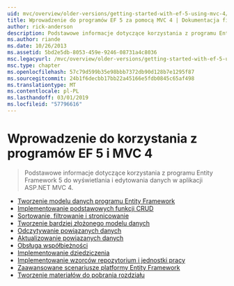 ```yaml
---
uid: mvc/overview/older-versions/getting-started-with-ef-5-using-mvc-4/index
title: Wprowadzenie do programów EF 5 za pomocą MVC 4 | Dokumentacja firmy Microsoft
author: rick-anderson
description: Podstawowe informacje dotyczące korzystania z programu Entity Framework 5 do wyświetlania i edytowania danych w aplikacji ASP.NET MVC 4.
ms.author: riande
ms.date: 10/26/2013
ms.assetid: 5bd2e5db-8053-459e-9246-08731a4c8036
msc.legacyurl: /mvc/overview/older-versions/getting-started-with-ef-5-using-mvc-4
msc.type: chapter
ms.openlocfilehash: 57c79d599b35e98bbb7372db90d128b7e1295f87
ms.sourcegitcommit: 24b1f6decbb17bb22a45166e5fdb0845c65af498
ms.translationtype: MT
ms.contentlocale: pl-PL
ms.lasthandoff: 03/01/2019
ms.locfileid: "57796616"
---
```

<a name="getting-started-with-ef-5-using-mvc-4"></a>Wprowadzenie do korzystania z programów EF 5 i MVC 4
====================
> Podstawowe informacje dotyczące korzystania z programu Entity Framework 5 do wyświetlania i edytowania danych w aplikacji ASP.NET MVC 4.


- [Tworzenie modelu danych programu Entity Framework](creating-an-entity-framework-data-model-for-an-asp-net-mvc-application.md)
- [Implementowanie podstawowych funkcji CRUD](implementing-basic-crud-functionality-with-the-entity-framework-in-asp-net-mvc-application.md)
- [Sortowanie, filtrowanie i stronicowanie](sorting-filtering-and-paging-with-the-entity-framework-in-an-asp-net-mvc-application.md)
- [Tworzenie bardziej złożonego modelu danych](creating-a-more-complex-data-model-for-an-asp-net-mvc-application.md)
- [Odczytywanie powiązanych danych](reading-related-data-with-the-entity-framework-in-an-asp-net-mvc-application.md)
- [Aktualizowanie powiązanych danych](updating-related-data-with-the-entity-framework-in-an-asp-net-mvc-application.md)
- [Obsługa współbieżności](handling-concurrency-with-the-entity-framework-in-an-asp-net-mvc-application.md)
- [Implementowanie dziedziczenia](implementing-inheritance-with-the-entity-framework-in-an-asp-net-mvc-application.md)
- [Implementowanie wzorców repozytorium i jednostki pracy](implementing-the-repository-and-unit-of-work-patterns-in-an-asp-net-mvc-application.md)
- [Zaawansowane scenariusze platformy Entity Framework](advanced-entity-framework-scenarios-for-an-mvc-web-application.md)
- [Tworzenie materiałów do pobrania rozdziału](building-the-ef5-mvc4-chapter-downloads.md)
